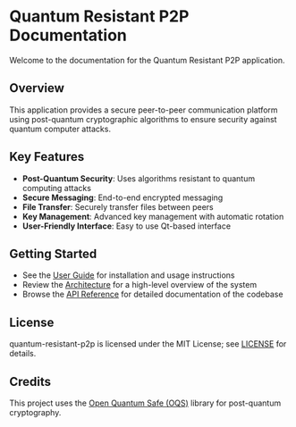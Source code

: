 # Quantum Resistant P2P Documentation

Welcome to the documentation for the Quantum Resistant P2P application.

## Overview

This application provides a secure peer-to-peer communication platform using post-quantum cryptographic algorithms to ensure security against quantum computer attacks.

## Key Features

- **Post-Quantum Security**: Uses algorithms resistant to quantum computing attacks
- **Secure Messaging**: End-to-end encrypted messaging
- **File Transfer**: Securely transfer files between peers
- **Key Management**: Advanced key management with automatic rotation
- **User-Friendly Interface**: Easy to use Qt-based interface

## Getting Started

- See the [User Guide](user-guide.md) for installation and usage instructions
- Review the [Architecture](architecture.md) for a high-level overview of the system
- Browse the [API Reference](api/app/index.md) for detailed documentation of the codebase

## License

quantum-resistant-p2p is licensed under the MIT License; see
[LICENSE](https://github.com/DivinityQQ/quantum-resistant-p2p/blob/main/LICENSE)
for details.

## Credits

This project uses the [Open Quantum Safe (OQS)](https://openquantumsafe.org/) library for post-quantum cryptography.